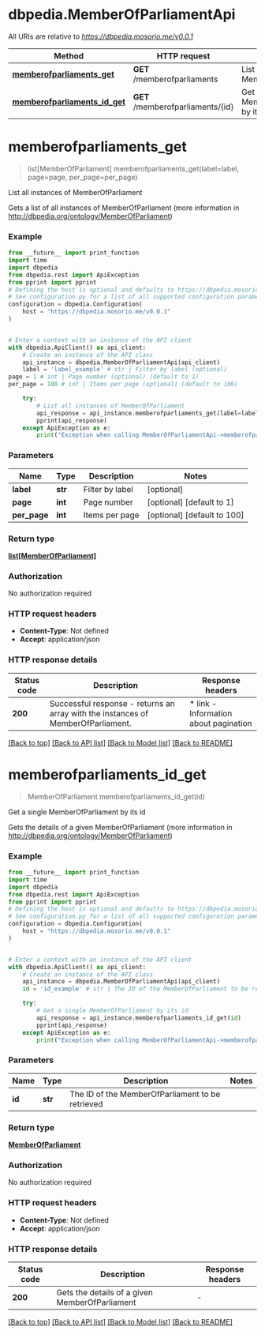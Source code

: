 # dbpedia.MemberOfParliamentApi

All URIs are relative to *https://dbpedia.mosorio.me/v0.0.1*

Method | HTTP request | Description
------------- | ------------- | -------------
[**memberofparliaments_get**](MemberOfParliamentApi.md#memberofparliaments_get) | **GET** /memberofparliaments | List all instances of MemberOfParliament
[**memberofparliaments_id_get**](MemberOfParliamentApi.md#memberofparliaments_id_get) | **GET** /memberofparliaments/{id} | Get a single MemberOfParliament by its id


# **memberofparliaments_get**
> list[MemberOfParliament] memberofparliaments_get(label=label, page=page, per_page=per_page)

List all instances of MemberOfParliament

Gets a list of all instances of MemberOfParliament (more information in http://dbpedia.org/ontology/MemberOfParliament)

### Example

```python
from __future__ import print_function
import time
import dbpedia
from dbpedia.rest import ApiException
from pprint import pprint
# Defining the host is optional and defaults to https://dbpedia.mosorio.me/v0.0.1
# See configuration.py for a list of all supported configuration parameters.
configuration = dbpedia.Configuration(
    host = "https://dbpedia.mosorio.me/v0.0.1"
)


# Enter a context with an instance of the API client
with dbpedia.ApiClient() as api_client:
    # Create an instance of the API class
    api_instance = dbpedia.MemberOfParliamentApi(api_client)
    label = 'label_example' # str | Filter by label (optional)
page = 1 # int | Page number (optional) (default to 1)
per_page = 100 # int | Items per page (optional) (default to 100)

    try:
        # List all instances of MemberOfParliament
        api_response = api_instance.memberofparliaments_get(label=label, page=page, per_page=per_page)
        pprint(api_response)
    except ApiException as e:
        print("Exception when calling MemberOfParliamentApi->memberofparliaments_get: %s\n" % e)
```

### Parameters

Name | Type | Description  | Notes
------------- | ------------- | ------------- | -------------
 **label** | **str**| Filter by label | [optional] 
 **page** | **int**| Page number | [optional] [default to 1]
 **per_page** | **int**| Items per page | [optional] [default to 100]

### Return type

[**list[MemberOfParliament]**](MemberOfParliament.md)

### Authorization

No authorization required

### HTTP request headers

 - **Content-Type**: Not defined
 - **Accept**: application/json

### HTTP response details
| Status code | Description | Response headers |
|-------------|-------------|------------------|
**200** | Successful response - returns an array with the instances of MemberOfParliament. |  * link - Information about pagination <br>  |

[[Back to top]](#) [[Back to API list]](../README.md#documentation-for-api-endpoints) [[Back to Model list]](../README.md#documentation-for-models) [[Back to README]](../README.md)

# **memberofparliaments_id_get**
> MemberOfParliament memberofparliaments_id_get(id)

Get a single MemberOfParliament by its id

Gets the details of a given MemberOfParliament (more information in http://dbpedia.org/ontology/MemberOfParliament)

### Example

```python
from __future__ import print_function
import time
import dbpedia
from dbpedia.rest import ApiException
from pprint import pprint
# Defining the host is optional and defaults to https://dbpedia.mosorio.me/v0.0.1
# See configuration.py for a list of all supported configuration parameters.
configuration = dbpedia.Configuration(
    host = "https://dbpedia.mosorio.me/v0.0.1"
)


# Enter a context with an instance of the API client
with dbpedia.ApiClient() as api_client:
    # Create an instance of the API class
    api_instance = dbpedia.MemberOfParliamentApi(api_client)
    id = 'id_example' # str | The ID of the MemberOfParliament to be retrieved

    try:
        # Get a single MemberOfParliament by its id
        api_response = api_instance.memberofparliaments_id_get(id)
        pprint(api_response)
    except ApiException as e:
        print("Exception when calling MemberOfParliamentApi->memberofparliaments_id_get: %s\n" % e)
```

### Parameters

Name | Type | Description  | Notes
------------- | ------------- | ------------- | -------------
 **id** | **str**| The ID of the MemberOfParliament to be retrieved | 

### Return type

[**MemberOfParliament**](MemberOfParliament.md)

### Authorization

No authorization required

### HTTP request headers

 - **Content-Type**: Not defined
 - **Accept**: application/json

### HTTP response details
| Status code | Description | Response headers |
|-------------|-------------|------------------|
**200** | Gets the details of a given MemberOfParliament |  -  |

[[Back to top]](#) [[Back to API list]](../README.md#documentation-for-api-endpoints) [[Back to Model list]](../README.md#documentation-for-models) [[Back to README]](../README.md)


